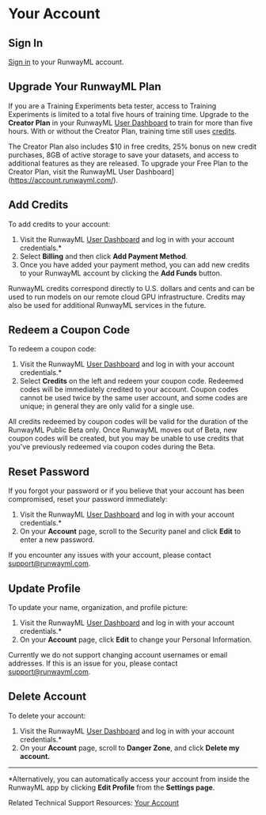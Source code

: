 # Your Account

## Sign In
[Sign in](https://account.runwayml.com/) to your RunwayML account.

## Upgrade Your RunwayML Plan
If you are a Training Experiments beta tester, access to Training Experiments is limited to a total five hours of training time. Upgrade to the **Creator Plan** in your RunwayML [User Dashboard](https://account.runwayml.com/) to train for more than five hours. With or without the Creator Plan, training time still uses [credits](https://runwayml.com/pricing). 

The Creator Plan also includes $10 in free credits, 25% bonus on new credit purchases, 8GB of active storage to save your datasets, and access to additional features as they are released. To upgrade your Free Plan to the Creator Plan, visit the RunwayML User Dashboard](https://account.runwayml.com/).

## Add Credits
To add credits to your account:
1. Visit the RunwayML [User Dashboard](https://account.runwayml.com/) and log in with your account credentials.* 
1. Select **Billing** and then click **Add Payment Method**.
1. Once you have added your payment method, you can add new credits to your RunwayML account by clicking the **Add Funds** button. 

RunwayML credits correspond directly to U.S. dollars and cents and can be used to run models on our remote cloud GPU infrastructure. Credits may also be used for additional RunwayML services in the future.

## Redeem a Coupon Code
To redeem a coupon code:
1. Visit the RunwayML [User Dashboard](https://account.runwayml.com/) and log in with your account credentials.* 
1. Select **Credits** on the left and redeem your coupon code. Redeemed codes will be immediately credited to your account. Coupon codes cannot be used twice by the same user account, and some codes are unique; in general they are only valid for a single use.

All credits redeemed by coupon codes will be valid for the duration of the RunwayML Public Beta only. Once RunwayML moves out of Beta, new coupon codes will be created, but you may be unable to use credits that you've previously redeemed via coupon codes during the Beta.

## Reset Password
If you forgot your password or if you believe that your account has been compromised, reset your password immediately:

1. Visit the RunwayML [User Dashboard](https://account.runwayml.com/) and log in with your account credentials.*
2. On your **Account** page, scroll to the Security panel and click **Edit** to enter a new password.

If you encounter any issues with your account, please contact [support@runwayml.com](mailto:support@runwayml.com).

## Update Profile
To update your name, organization, and profile picture:
1. Visit the RunwayML [User Dashboard](https://account.runwayml.com/) and log in with your account credentials.*
2. On your **Account** page, click **Edit** to change your Personal Information.

Currently we do not support changing account usernames or email addresses. If this is an issue for you, please contact [support@runwayml.com](mailto:support@runwayml.com).
	
## Delete Account
To delete your account: 
1. Visit the RunwayML [User Dashboard](https://account.runwayml.com/) and log in with your account credentials.*
2. On your **Account** page, scroll to **Danger Zone**, and click **Delete my account.** 

---
 &ast;Alternatively, you can automatically access your account from inside the RunwayML app by clicking **Edit Profile** from the **Settings page**.

 Related Technical Support Resources: [Your Account](https://support.runwayml.com/en/collections/1765936-your-account)